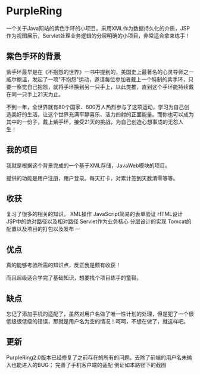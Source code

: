 # PurpleRing
一个关于Java网站的紫色手环的小项目。采用XML作为数据持久化的介质，JSP作为视图展示，Servlet处理业务逻辑的分层明确的小项目，非常适合拿来练手！

## 紫色手环的背景

紫手环最早是在《不抱怨的世界》一书中提到的，美国史上最著名的心灵导师之一威尔鲍温，发起了一项"不抱怨"运动，邀请每位参加者戴上一个特制的紫手环，只要一察觉自己抱怨，就将手环换到另一只手上，以此类推，直到这个手环能持续戴在同一只手上21天为止。

不到一年，全世界就有80个国家、600万人热烈参与了这项运动，学习为自己创造美好的生活，让这个世界充满平静喜乐、活力四射的正面能量。而你也可以成为其中的一份子，戴上紫手环，接受21天的挑战，为自己创造心想事成的无怨人生！

## 我的项目

我就是根据这个背景完成的一个基于XML存储，JavaWeb模块的项目。

提供的功能是用户注册，用户登录。每天打卡，对累计签到天数清零等等。

## 收获
复习了很多的相关的知识。
XML操作
JavaScript简易的表单验证
HTML设计
JSP中的绝对路径以及相对路径
Servlet作为业务核心
分层设计的实现
Tomcat的配置以及项目的打包以及发布
···

## 优点

真的能够考验所需的知识点，反正我是颇有收获！

而且超级适合学完了基础知识，想要找个项目练手的童鞋。

## 缺点
忘记了添加手机的适配了，虽然对用户名做了唯一性计划的处理，但是犯了一个很低级很低级的错误，那就是用户名为空的情况！呵呵，不想在做了，就这样吧。


## 更新
PurpleRing2.0版本已经修复了之前存在的所有的问题。去除了前端的用户名未输入也能进入的BUG；
完善了手机客户端的适配
例证如本路径下的截图
